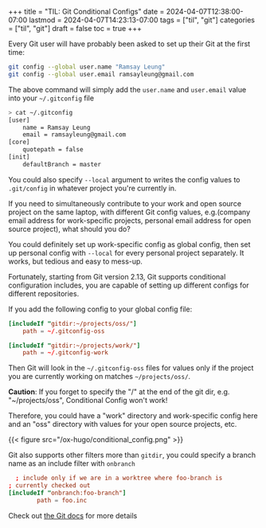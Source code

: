 +++
title = "TIL: Git Conditional Configs"
date = 2024-04-07T12:38:00-07:00
lastmod = 2024-04-07T14:23:13-07:00
tags = ["til", "git"]
categories = ["til", "git"]
draft = false
toc = true
+++

Every Git user will have probably been asked to set up their Git at the first time: <br/>

```sh
git config --global user.name "Ramsay Leung"
git config --global user.email ramsayleung@gmail.com
```

The above command will simply add the `user.name` and `user.email` value into your `~/.gitconfig` file <br/>

```sh
> cat ~/.gitconfig
[user]
    name = Ramsay Leung
    email = ramsayleung@gmail.com
[core]
    quotepath = false
[init]
    defaultBranch = master
```

You could also specify `--local` argument to writes the config values to `.git/config` in whatever project you're currently in. <br/>

If you need to simultaneously contribute to your work and open source project on the same laptop, with different Git config values, e.g.(company email address for work-specific projects, personal email address for open source project), what should you do? <br/>

You could definitely set up work-specific config as global config, then set up personal config with `--local` for every personal project separately. It works, but tedious and easy to mess-up. <br/>

Fortunately, starting from Git version 2.13, Git supports conditional configuration includes, you are capable of setting up different configs for different repositories. <br/>

If you add the following config to your global config file: <br/>

```toml
[includeIf "gitdir:~/projects/oss/"]
    path = ~/.gitconfig-oss

[includeIf "gitdir:~/projects/work/"]
    path = ~/.gitconfig-work
```

Then Git will look in the `~/.gitconfig-oss` files for values only if the project you are currently working on matches `~/projects/oss/`. <br/>

****Caution****: If you forget to specify the "/" at the end of the git dir, e.g. "~/projects/oss", Conditional Config won't work! <br/>

Therefore, you could have a "work" directory and work-specific config here and an "oss" directory with values for your open source projects, etc. <br/>

{{< figure src="/ox-hugo/conditional_config.png" >}} <br/>

Git also supports other filters more than `gitdir`, you could specify a branch name as an include filter with `onbranch` <br/>

```toml
  ; include only if we are in a worktree where foo-branch is
; currently checked out
[includeIf "onbranch:foo-branch"]
        path = foo.inc
```

Check out [the Git docs](https://git-scm.com/docs/git-config?ref=blog.gitbutler.com#_includes) for more details <br/>

